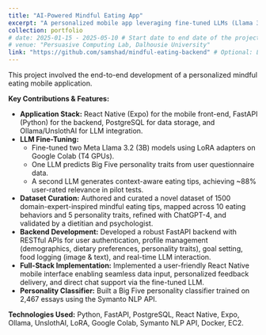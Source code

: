 ```yaml
---
title: "AI-Powered Mindful Eating App"
excerpt: "A personalized mobile app leveraging fine-tuned LLMs (Llama 3) and a FastAPI backend to deliver AI-driven dietary suggestions and promote mindful eating habits."
collection: portfolio
# date: 2025-01-15 - 2025-05-10 # Start date to end date of the project
# venue: "Persuasive Computing Lab, Dalhousie University"
link: "https://github.com/samshad/mindful-eating-backend" # Optional: Link to project repo/demo
---
```


This project involved the end-to-end development of a personalized mindful eating mobile application.

**Key Contributions & Features:**
*   **Application Stack:** React Native (Expo) for the mobile front-end, FastAPI (Python) for the backend, PostgreSQL for data storage, and Ollama/UnslothAI for LLM integration.
*   **LLM Fine-Tuning:**
    *   Fine-tuned two Meta Llama 3.2 (3B) models using LoRA adapters on Google Colab (T4 GPUs).
    *   One LLM predicts Big Five personality traits from user questionnaire data.
    *   A second LLM generates context-aware eating tips, achieving ~88% user-rated relevance in pilot tests.
*   **Dataset Curation:** Authored and curated a novel dataset of 1500 domain-expert-inspired mindful eating tips, mapped across 10 eating behaviors and 5 personality traits, refined with ChatGPT-4, and validated by a dietitian and psychologist.
*   **Backend Development:** Developed a robust FastAPI backend with RESTful APIs for user authentication, profile management (demographics, dietary preferences, personality traits), goal setting, food logging (image & text), and real-time LLM interaction.
*   **Full-Stack Implementation:** Implemented a user-friendly React Native mobile interface enabling seamless data input, personalized feedback delivery, and direct chat support via the fine-tuned LLM.
*   **Personality Classifier:** Built a Big Five personality classifier trained on 2,467 essays using the Symanto NLP API.

**Technologies Used:** Python, FastAPI, PostgreSQL, React Native, Expo, Ollama, UnslothAI, LoRA, Google Colab, Symanto NLP API, Docker, EC2.